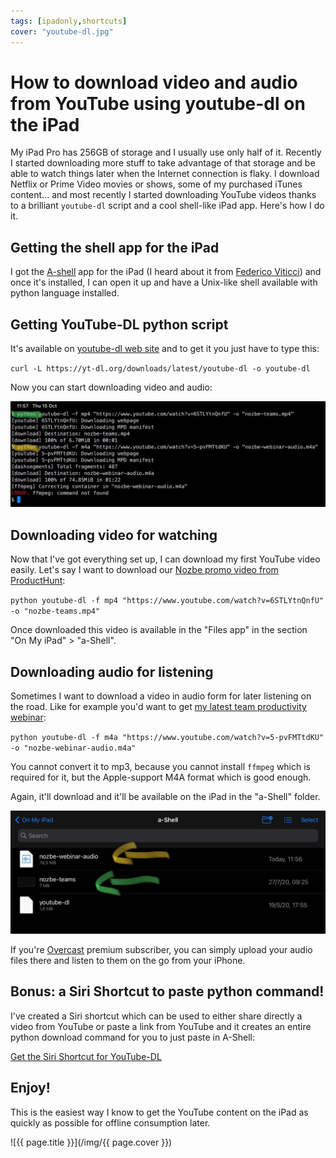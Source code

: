 ```yaml
---
tags: [ipadonly,shortcuts]
cover: "youtube-dl.jpg"
---
```


# How to download video and audio from YouTube using youtube-dl on the iPad

My iPad Pro has 256GB of storage and I usually use only half of it. Recently I started downloading more stuff to take advantage of that storage and be able to watch things later when the Internet connection is flaky. I download Netflix or Prime Video movies or shows, some of my purchased iTunes content... and most recently I started downloading YouTube videos thanks to a brilliant `youtube-dl` script and a cool shell-like iPad app. Here's how I do it.

<!--More-->

## Getting the shell app for the iPad

I got the [A-shell](https://apps.apple.com/us/app/a-shell/id1473805438) app for the iPad (I heard about it from [Federico Viticci](https://appstories.net/episodes/160/)) and once it's installed, I can open it up and have a Unix-like shell available with python language installed.

## Getting YouTube-DL python script

It's available on [youtube-dl web site](https://yt-dl.org) and to get it you just have to type this:

`curl -L https://yt-dl.org/downloads/latest/youtube-dl -o youtube-dl`

Now you can start downloading video and audio:

![{{ page.title }} 2](/img/youtube-dl-2.jpg)

## Downloading video for watching

Now that I've got everything set up, I can download my first YouTube video easily. Let's say I want to download our [Nozbe promo video from ProductHunt](/producthunt):

`python youtube-dl -f mp4 "https://www.youtube.com/watch?v=6STLYtnQnfU" -o "nozbe-teams.mp4"`

Once downloaded this video is available in the "Files app" in the section "On My iPad" > "a-Shell".

## Downloading audio for listening

Sometimes I want to download a video in audio form for later listening on the road. Like for example you'd want to get [my latest team productivity webinar](/differently/):

`python youtube-dl -f m4a "https://www.youtube.com/watch?v=5-pvFMTtdKU" -o "nozbe-webinar-audio.m4a"`

You cannot convert it to mp3, because you cannot install `ffmpeg` which is required for it, but the Apple-support M4A format which is good enough.

Again, it'll download and it'll be available on the iPad in the "a-Shell" folder.

![{{ page.title }} 3](/img/youtube-dl-3.jpg)

If you're [Overcast](https://overcast.fm) premium subscriber,  you can simply upload your audio files there and listen to them on the go from your iPhone.

## Bonus: a Siri Shortcut to paste python command!

I've created a Siri shortcut which can be used to either share directly a video from YouTube or paste a link from YouTube and it creates an entire python download command for you to just paste in A-Shell:

[Get the Siri Shortcut for YouTube-DL](https://www.icloud.com/shortcuts/b4ad24aaaa42430b9a4bc9f607a71fdd)

## Enjoy!

This is the easiest way I know to get the YouTube content on the iPad as quickly as possible for offline consumption later.

![{{ page.title }}](/img/{{ page.cover }})

[n]: https://michael.gratis/nozbe